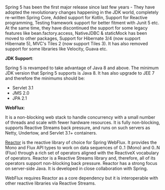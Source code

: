 
Spring 5 has been the first major release since last few years - They have adopted the revolutionary changes happening in the JDK world, completely re-written Spring Core, Added support for Kotlin, Support for Reactive programming, Testing framework support for better fitment with Junit 5 etc. At the same time, they have discontinued the support for some legacy features like bean.factory.access, NativeJDBC & staticMock has been moved to other packages, Support for Hibernate 3/4 (now support Hibernate 5), MVC's Tiles 2 (now support Tiles 3). It has also removed support for some libraries like Velocity, Guava etc.



**JDK Support**:

Spring 5 is revamped to take advantage of Java 8 and above. The minimum JDK version that Spring 5 supports is Java 8. It has also upgrade to JEE 7 and therefore the minimums should be:
* Servlet 3.1
* JMS 2.0
* JPA 2.1


**WebFlux**:

It is a non-blocking web stack to handle concurrency with a small number of threads and scale with fewer hardware resources. It is fully non-blocking, supports Reactive Streams back pressure, and runs on such servers as Netty, Undertow, and Servlet 3.1+ containers.

[Reactor](https://github.com/reactor/reactor) is the reactive library of choice for Spring WebFlux. It provides the Mono and Flux API types to work on data sequences of 0..1 (Mono) and 0..N (Flux) through a rich set of operators aligned with the ReactiveX vocabulary of operators. Reactor is a Reactive Streams library and, therefore, all of its operators support non-blocking back pressure. Reactor has a strong focus on server-side Java. It is developed in close collaboration with Spring.

WebFlux requires Reactor as a core dependency but it is interoperable with other reactive libraries via Reactive Streams. 

